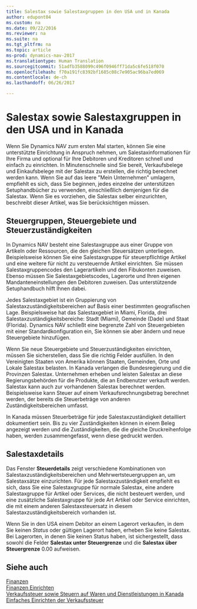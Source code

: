 ```yaml
---
title: Salestax sowie Salestaxgruppen in den USA und in Kanada
author: edupont04
ms.custom: na
ms.date: 09/22/2016
ms.reviewer: na
ms.suite: na
ms.tgt_pltfrm: na
ms.topic: article
ms-prod: dynamics-nav-2017
ms.translationtype: Human Translation
ms.sourcegitcommit: 51adfb3588099c496f0946ff71da5c6fe518f070
ms.openlocfilehash: f70a191fc8392bf1685c08c7e905ac96ba7ed069
ms.contentlocale: de-ch
ms.lasthandoff: 06/26/2017

---
```


# <a name="sales-tax-and-tax-groups-in-the-us-and-canada"></a>Salestax sowie Salestaxgruppen in den USA und in Kanada
Wenn Sie Dynamics NAV zum ersten Mal starten, können Sie eine unterstützte Einrichtung in Anspruch nehmen, um Salestaxinformationen für Ihre Firma und optional für Ihre Debitoren und Kreditoren schnell und einfach zu einrichten. In Minutenschnelle sind Sie bereit, Verkaufsbelege und Einkaufsbelege mit der Salestax zu erstellen, die richtig berechnet werden kann.
Wenn Sie auf das leere "Mein Unternehmen" umlagern, empfiehlt es sich, dass Sie beginnen, jedes einzelne der unterstützen Setuphandbücher zu verwenden, einschließlich demjenigen für die Salestax. Wenn Sie es vorziehen, die Salestax selber einzurichten, beschreibt dieser Artikel, was Sie berücksichtigen müssen.  

## <a name="tax-groups-tax-areas-and-tax-jurisdictions"></a>Steuergruppen, Steuergebiete und Steuerzuständigkeiten
In Dynamics NAV besteht eine Salestaxgruppe aus einer Gruppe von Artikeln oder Ressourcen, die den gleichen Steuersätzen unterliegen. Beispielsweise können Sie eine Salestaxgruppe für steuerpflichtige Artikel und eine weitere für nicht zu versteuernde Artikel einrichten. Sie müssen Salestaxgruppencodes den Lagerartikeln und den Fibukonten zuweisen. Ebenso müssen Sie Salestaxgebietscodes, Lagerorte und Ihren eigenen Mandanteneinstellungen den Debitoren zuweisen. Das unterstützende Setuphandbuch hilft Ihnen dabei.  

Jedes Salestaxgebiet ist ein Gruppierung von Salestaxzuständigkeitsbereichen auf Basis einer bestimmten geografischen Lage. Beispielsweise hat das Salestaxgebiet in Miami, Florida, drei Salestaxzuständigkeitsbereiche: Stadt (Miami), Gemeinde (Dade) und Staat (Florida). Dynamics NAV schließt eine begrenzte Zahl von Steuergebieten mit einer Standardkonfiguration ein, Sie können sie aber ändern und neue Steuergebiete hinzufügen.  

Wenn Sie neue Steuergebiete und Steuerzuständigkeiten einrichten, müssen Sie sicherstellen, dass Sie die richtig Felder ausfüllen. In den Vereinigten Staaten von Amerika können Staaten, Gemeinden, Orte und Lokale Salestax belasten. In Kanada verlangen die Bundesregierung und die Provinzen Salestax. Unternehmen erheben und leisten Salestax an diese Regierungsbehörden für die Produkte, die an Endbenutzer verkauft werden. Salestax kann auch zur vorhandenen Salestax berechnet werden. Beispielsweise kann Steuer auf einem Verkaufsrechnungsbetrag berechnet werden, der bereits die Steuerbeträge von anderen Zuständigkeitsbereichen umfasst.  

In Kanada müssen Steuerbeträge für jede Salestaxzuständigkeit detailliert dokumentiert sein. Bis zu vier Zuständigkeiten können in einem Beleg angezeigt werden und die Zuständigkeiten, die die gleiche Druckreihenfolge haben, werden zusammengefasst, wenn diese gedruckt werden.

## <a name="tax-details"></a>Salestaxdetails
Das Fenster **Steuerdetails** zeigt verschiedene Kombinationen von Salestaxzuständigkeitsbereichen und Mehrwertsteuergruppen an, um Salestaxsätze einzurichten. Für jede Salestaxzuständigkeit empfiehlt es sich, dass Sie eine Salestaxgruppe für normale Salestax, eine andere Salestaxgruppe für Artikel oder Services, die nicht besteuert werden, und eine zusätzliche Salestaxgruppe für jede Art Artikel oder Service einrichten, die mit einem anderen Salestaxsteuersatz in diesem Salestaxzuständigkeitsbereich vorhanden ist.  

Wenn Sie in den USA einem Debitor an einem Lagerort verkaufen, in dem Sie keinen *Status* oder gültigen Lagerort haben, erheben Sie keine Salestax. Bei Lagerorten, in denen Sie keinen Status haben, ist sichergestellt, dass sowohl die Felder **Salestax unter Steuergrenze** und die **Salestax über Steuergrenze** 0.00 aufweisen.  

## <a name="see-also"></a>Siehe auch
[Finanzen](finance-setup.md)  
[Finanzen Einrichten](finance-setup-setup-finance-setup.md)  
[Verkaufssteuer sowie Steuern auf Waren und Dienstleistungen in Kanada](ca-finance-setup-tax.md)  
[Einfaches Einrichten der Verkaufssteuer](https://madeira.microsoft.com/en-us/blog/sales-tax-setup-made-easy)  


